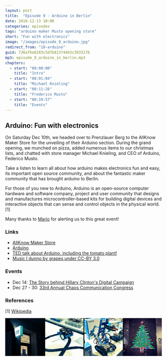 ```yaml
---
layout: post
title:  "Episode 9 - Arduino in Berlin"
date: 2016-12-13 10:00
categories: episodes
tags: "arduino maker Musto opening store"
short: "Fun with electronics"
image: "/images/episode_9_arduino.jpg"
redirect_from: "10-arduino"
guid: 736af6e8283c5d7b81374463c3933176
mp3: episode_9_arduino_in_berlin.mp3
chapters:
  - start: "00:00:00"
    title: "Intro"
  - start: "00:01:04"
    title: "Michael Knieling"
  - start: "00:11:26"
    title: "Frederico Musto"
  - start: "00:19:57"
    title: "Events"
---
```


## Arduino: Fun with electronics

On Saturday Dec 10th, we headed over to Prenzlauer Berg to the AllKnow Maker Store for the unveiling of their Arduino section. During the grand opening, we munched on pizza, added numerous items to our christmas lists, and chatted with store manager Michael Knieling, and CEO of Arduino, Federico Musto.

Take a listen to learn all about how arduino makes electronics fun and easy, its important open source community, and about the fantastic maker community that has brought arduino to Berlin.

For those of you new to Arduino, Arduino is an open-source computer hardware and software company, project and user community that designs and manufactures microcontroller-based kits for building digital devices and interactive objects that can sense and control objects in the physical world.[1]

Many thanks to [Mario](https://twitter.com/kidpixo) for alerting us to this great event!

### Links

* [AllKnow Maker Store](https://www.maker-store.de/)
* [Arduino](http://www.arduino.org/)
* [TED talk about Arduino, including the tomato plant!](https://www.youtube.com/watch?v=UoBUXOOdLXY)
* [Music I dunno by grapes under CC-BY 3.0](http://dig.ccmixter.org/files/grapes/16626)

### Events

* Dec 14: [The Story behind Hillary Clinton's Digital Campaign](http://factoryberlin.com/event/politics-tech-the-story-behind-hillary-clintons-digital-campaign/)
* Dec 27 - 30: [33rd Annual Chaos Communication Congress](https://events.ccc.de/congress/2016/wiki/Main_Page)

### References
[1] [Wikipedia](https://en.wikipedia.org/wiki/Arduino)

![Arduino](/images/episode_9_arduino.jpg)

